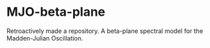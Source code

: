 # MJO-beta-plane
Retroactively made a repository. A beta-plane spectral model for the Madden-Julian Oscillation.
